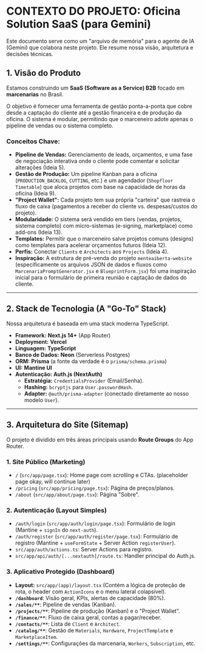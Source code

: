 # CONTEXTO DO PROJETO: Oficina Solution SaaS (para Gemini)

Este documento serve como um "arquivo de memória" para o agente de IA (Gemini) que colabora neste projeto. Ele resume nossa visão, arquitetura e decisões técnicas.

## 1. Visão do Produto

Estamos construindo um **SaaS (Software as a Service) B2B** focado em **marcenarias** no Brasil.

O objetivo é fornecer uma ferramenta de gestão ponta-a-ponta que cobre desde a captação do cliente até a gestão financeira e de produção da oficina. O sistema é modular, permitindo que o marceneiro adote apenas o pipeline de vendas ou o sistema completo.

### Conceitos Chave:
* **Pipeline de Vendas:** Gerenciamento de leads, orçamentos, e uma fase de negociação interativa onde o cliente pode comentar e solicitar alterações (Ideia 5).
* **Gestão de Produção:** Um pipeline Kanban para a oficina (`PRODUCTION_BACKLOG`, `CUTTING`, etc.) e um agendador (`Shopfloor Timetable`) que aloca projetos com base na capacidade de horas da oficina (Ideia 9).
* **"Project Wallet":** Cada projeto tem sua própria "carteira" que rastreia o fluxo de caixa (pagamentos a receber do cliente vs. despesas/custos do projeto).
* **Modularidade:** O sistema será vendido em tiers (vendas, projetos, sistema completo) com micro-sistemas (e-signing, marketplace) como add-ons (Ideia 13).
* **Templates:** Permitir que o marceneiro salve projetos comuns (designs) como templates para acelerar orçamentos futuros (Ideia 12).
* **Perfis:** Conectar `Clients` e `Architects` aos `Projects` (Ideia 4).
* **Inspiração:** A estrutura de pré-venda do projeto `menteaiberta-website` (especificamente os arquivos JSON de dados e fluxos como `MarcenariaPromptGenerator.jsx` e `BlueprintForm.jsx`) foi uma inspiração inicial para o formulário de primeira reunião e captação de dados do cliente.

---

## 2. Stack de Tecnologia (A "Go-To" Stack)

Nossa arquitetura é baseada em uma stack moderna TypeScript.

* **Framework:** **Next.js 14+** (App Router)
* **Deployment:** **Vercel**
* **Linguagem:** **TypeScript**
* **Banco de Dados:** **Neon** (Serverless Postgres)
* **ORM:** **Prisma** (a fonte da verdade é o `prisma/schema.prisma`)
* **UI:** **Mantine UI**
* **Autenticação:** **Auth.js (NextAuth)**
    * **Estratégia:** `CredentialsProvider` (Email/Senha).
    * **Hashing:** `bcryptjs` para `User.passwordHash`.
    * **Adapter:** `@auth/prisma-adapter` (conectado diretamente ao nosso modelo `User`).

---

## 3. Arquitetura do Site (Sitemap)

O projeto é dividido em três áreas principais usando **Route Groups** do App Router.

### 1. Site Público (Marketing)
* `/` (`src/app/page.tsx`): Home page com *scrolling* e CTAs. (placeholder page okay, will continue later)
* `/pricing` (`src/app/pricing/page.tsx`): Página de preços/planos.
* `/about` (`src/app/about/page.tsx`): Página "Sobre".

### 2. Autenticação (Layout Simples)
* `/auth/login` (`src/app/auth/login/page.tsx`): Formulário de login (Mantine + `signIn` do `next-auth`).
* `/auth/register` (`src/app/auth/register/page.tsx`): Formulário de registro (Mantine + `useFormState` + Server Action `registerUser`).
* `src/app/auth/actions.ts`: Server Actions para registro.
* `src/app/api/auth/[...nextauth]/route.ts`: Handler principal do Auth.js.

### 3. Aplicativo Protegido (Dashboard)
* **Layout:** `src/app/(app)/layout.tsx` (Contém a lógica de proteção de rota, o header com `ActionIcons` e o menu lateral colapsível).
* **`/dashboard`**: Visão geral, KPIs, alertas de capacidade (80%).
* **`/sales/**`**: Pipeline de vendas (Kanban).
* **`/projects/**`**: Pipeline de produção (Kanban) e o "Project Wallet".
* **`/finance/**`**: Fluxo de caixa geral, contas a pagar/receber.
* **`/contacts/**`**: Lista de `Client` e `Architect`.
* **`/catalog/**`**: Gestão de `Materials`, `Hardware`, `ProjectTemplate` e `MarketplaceItem`.
* **`/settings/**`**: Configurações da marcenaria, `Workers`, `Subscription`, etc.